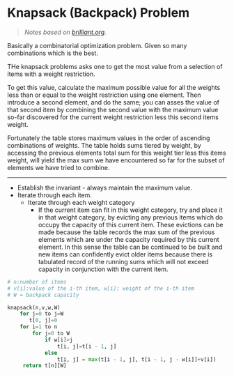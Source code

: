 # Knapsack (Backpack) Problem
> _Notes based on [brilliant.org][1]._ <br>

Basically a combinatorial optimization problem. Given so many combinations which is the best.

THe knapsack problems asks one to get the most value from a selection of items with a weight restriction.

To get this value, calculate the maximum possible value for all the weights less than or equal to the weight restriction using one element. Then introduce a second element, and do the same; you can asses the value of that second item by combining the second value with the maximum value so-far discovered for the current weight restriction less this second items weight. 

Fortunately the table stores maximum values in the order of ascending combinations of weights.
The table holds sums tiered by weight, by accessing the previous elements total sum for this weight tier less this items weight, will yield the max sum we have encountered so far for the subset of elements we have tried to combine.

---

- Establish the invariant - always maintain the maximum value.
- Iterate through each item.
    - Iterate through each weight category
        - If the current item can fit in this weight category, try and place it in that weight category, by evicting any previous items which do occupy the capacity of this current item. These evictions can be made because the table records the max sum of the previous elements which are under the capacity required by this current element. In this sense the table can be continued to be built and new items can confidently evict older items because there is tabulated record of the running sums which will not exceed capacity in conjunction with the current item. 

```python
# n:number of items
# v[i]:value of the i-th item, w[i]: weight of the i-th item
# W = backpack capacity

knapsack(n,v,w,W)
    for j=0 to j=W
       t[0, j]=0 
    for i=1 to n
        for j=0 to W
            if w[i]>j 
                t[i, j]=t[i - 1, j]
            else 
                t[i, j] = max(t[i - 1, j], t[i - 1, j - w[i]]+v[i])
     return t[n][W]
```

[1]: https://brilliant.org/wiki/backpack-problem/